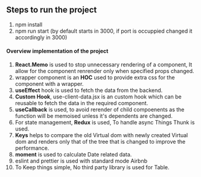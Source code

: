 
## Steps to run the project
1. npm install 
2. npm run start (by default starts in 3000, if port is occuppied changed it accordingly in 3000)

#### Overview implementation of the project

1. **React.Memo** is used to stop unnecessary rendering of a component, It allow for the component renrender
only when specified props changed.
2. wrapper component is an **HOC** used to provide extra css for the component with a wrapper. 
3. **useEffect** hook is used to fetch the data from the backend. 
4. **Custom Hook**, use-client-data.jsx is an custom hook which can be reusable to fetch the data in the required 
component. 
5. **useCallback** is used, to avoid rerender of child compoenents as the function will be memoised unless it's
dependents are changed. 
6. For state management, **Redux** is used, To handle async Things Thunk is used. 
7. **Keys** helps to compare the old Virtual dom with newly created Virtual dom and renders only that of 
 the tree that is changed to improve the performance.
8. **moment** is used to calculate Date related data.
9.  eslint and prettier is used with standard mode Airbnb
 10. To Keep things simple, No third party library is used for Table.     
